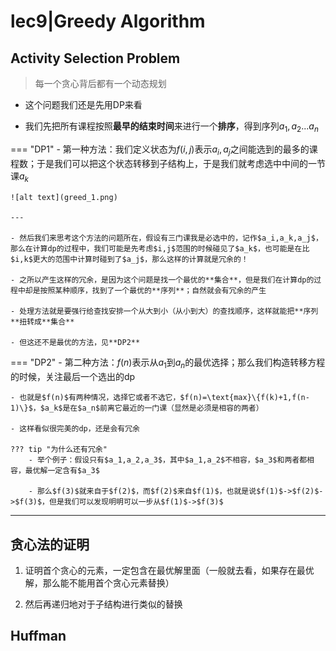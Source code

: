 # lec9|Greedy Algorithm

## Activity Selection Problem

> 每一个贪心背后都有一个动态规划

- 这个问题我们还是先用DP来看

- 我们先把所有课程按照**最早的结束时间**来进行一个**排序**，得到序列$a_1,a_2...a_n$

=== "DP1"
    - 第一种方法：我们定义状态为$f(i,j)$表示$a_i,a_j$之间能选到的最多的课程数；于是我们可以把这个状态转移到子结构上，于是我们就考虑选中中间的一节课$a_k$

    ![alt text](greed_1.png)

    ---

    - 然后我们来思考这个方法的问题所在，假设有三门课我是必选中的，记作$a_i,a_k,a_j$，那么在计算dp的过程中，我们可能是先考虑$i,j$范围的时候碰见了$a_k$，也可能是在比$i,k$更大的范围中计算时碰到了$a_j$，那么这样的计算就是冗余的！

    - 之所以产生这样的冗余，是因为这个问题是找一个最优的**集合**，但是我们在计算dp的过程中却是按照某种顺序，找到了一个最优的**序列**；自然就会有冗余的产生

    - 处理方法就是要强行给查找安排一个从大到小（从小到大）的查找顺序，这样就能把**序列**扭转成**集合**

    - 但这还不是最优的方法，见**DP2**

=== "DP2"
    - 第二种方法：$f(n)$表示从$a_1$到$a_n$的最优选择；那么我们构造转移方程的时候，关注最后一个选出的dp

    - 也就是$f(n)$有两种情况，选择它或者不选它，$f(n)=\text{max}\{f(k)+1,f(n-1)\}$，$a_k$是在$a_n$前离它最近的一门课（显然是必须是相容的两者）

    - 这样看似很完美的dp，还是会有冗余

    ??? tip "为什么还有冗余"
        - 举个例子：假设只有$a_1,a_2,a_3$，其中$a_1,a_2$不相容，$a_3$和两者都相容，最优解一定含有$a_3$

        - 那么$f(3)$就来自于$f(2)$，而$f(2)$来自$f(1)$，也就是说$f(1)$->$f(2)$->$f(3)$，但是我们可以发现明明可以一步从$f(1)$->$f(3)$


---

## 贪心法的证明

1. 证明首个贪心的元素，一定包含在最优解里面（一般就去看，如果存在最优解，那么能不能用首个贪心元素替换）

2. 然后再递归地对于子结构进行类似的替换

## Huffman 